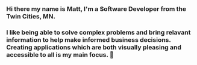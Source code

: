 ### Hi there my name is Matt, I'm a Software Developer from the Twin Cities, MN.

### I like being able to solve complex problems and bring relavant information to help make informed business decisions. Creating applications which are both visually pleasing and accessible to all is my main focus. 👋

<!--
**Cook1619/Cook1619** is a ✨ _special_ ✨ repository because its `README.md` (this file) appears on your GitHub profile.

Here are some ideas to get you started:

- 🔭 I’m currently working on ...
- 🌱 I’m currently learning ...
- 👯 I’m looking to collaborate on ...
- 🤔 I’m looking for help with ...
- 💬 Ask me about ...
- 📫 How to reach me: ...
- 😄 Pronouns: ...
- ⚡ Fun fact: ...
-->
